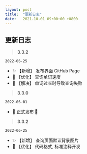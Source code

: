```yaml
---
layout: post
title:  "更新日志"
date:   2021-10-01 09:00:00 +0800
---
```

## 更新日志

> **3.3.2**

`2022-06-25`

- ✨ 【新增】 发布界面 GitHub Page
- 🚀 【优化】 查询单词速度
- 🐛 【解决】 单词过长时导致查询失败



> **3.3.0**

`2022-06-01` 

- 🎉 正式发布 🥳



> **3.3.2**

`2022-06-25`

- ✨ 【新增】 查询页面默认背景图片
- 🚀 【优化】 代码格式, 标准注释开发



